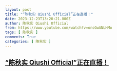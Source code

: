 ```yaml
---
layout: post
title: "“陈秋实 Qiushi Official”正在直播！"
date: 2023-12-23T13:20:21.000Z
author: 陈秋实 Qiushi Official
from: https://www.youtube.com/watch?v=onoGwANLHMo
tags: [ 陈秋实 ]
comments: True
categories: [ 陈秋实 ]
---
```

<!--1703337621000-->
[“陈秋实 Qiushi Official”正在直播！](https://www.youtube.com/watch?v=onoGwANLHMo)
------

<div>

</div>
